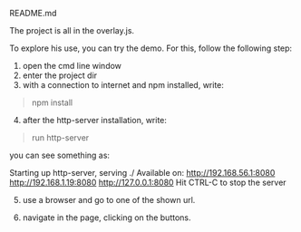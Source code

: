 README.md

The project is all in the overlay.js.

To explore his use, you can try the demo.
For this, follow the following step:

1) open the cmd line window
2) enter the project dir
3) with a connection to internet and npm installed, write:

> npm install 

4) after the http-server installation, write:

> run http-server

you can see something as:

Starting up http-server, serving ./
Available on:
  http://192.168.56.1:8080
  http://192.168.1.19:8080
  http://127.0.0.1:8080
Hit CTRL-C to stop the server

5) use a browser and go to one of the shown url.

6) navigate in the page, clicking on the buttons.



